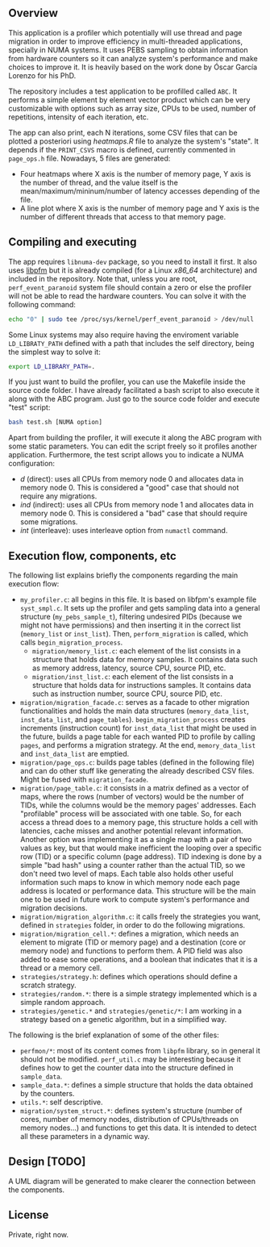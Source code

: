 ## Overview
This application is a profiler which potentially will use thread and page migration in order to improve efficiency in multi-threaded applications, specially in NUMA systems. It uses PEBS sampling to obtain information from hardware counters so it can analyze system's performance and make choices to improve it. It is heavily based on the work done by Óscar García Lorenzo for his PhD.

The repository includes a test application to be profilled called `ABC`. It performs a simple element by element vector product which can be very customizable with options such as array size, CPUs to be used, number of repetitions, intensity of each iteration, etc.

The app can also print, each N iterations, some CSV files that can be plotted a posteriori using *heatmaps.R* file to analyze the system's "state". It depends if the `PRINT_CSVS` macro is defined, currently commented in `page_ops.h` file. Nowadays, 5 files are generated:

* Four heatmaps where X axis is the number of memory page, Y axis is the number of thread, and the value itself is the mean/maximum/mininum/number of latency accesses depending of the file.
* A line plot where X axis is the number of memory page and Y axis is the number of different threads that access to that memory page.

## Compiling and executing
The app requires `libnuma-dev` package, so you need to install it first. It also uses [libpfm](http://perfmon2.sourceforge.net/) but it is already compiled (for a Linux *x86_64* architecture) and included in the repository. Note that, unless you are root, `perf_event_paranoid` system file should contain a zero or else the profiler will not be able to read the hardware counters. You can solve it with the following command:
```bash
echo "0" | sudo tee /proc/sys/kernel/perf_event_paranoid > /dev/null
```

Some Linux systems may also require having the enviroment variable `LD_LIBRATY_PATH` defined with a path that includes the self directory, being the simplest way to solve it:
```bash
export LD_LIBRARY_PATH=.
```

If you just want to build the profiler, you can use the Makefile inside the source code folder. I have already facilitated a bash script to also execute it along with the ABC program. Just go to the source code folder and execute "test" script:
```bash
bash test.sh [NUMA option]
```

Apart from building the profiler, it will execute it along the ABC program with some static parameters. You can edit the script freely so it profiles another application. Furthermore, the test script allows you to indicate a NUMA configuration:

* *d* (direct): uses all CPUs from memory node 0 and allocates data in memory node 0. This is considered a "good" case that should not require any migrations.
* *ind* (indirect): uses all CPUs from memory node 1 and allocates data in memory node 0.  This is considered a "bad" case that should require some migrations.
* *int* (interleave): uses interleave option from `numactl` command.

## Execution flow, components, etc
The following list explains briefly the components regarding the main execution flow:

* `my_profiler.c`: all begins in this file. It is based on libfpm's example file `syst_smpl.c`. It sets up the profiler and gets sampling data into a general structure (`my_pebs_sample_t`), filtering undesired PIDs (because we might not have permissions) and then inserting it in the correct list (`memory_list` or `inst_list`). Then, `perform_migration` is called, which calls `begin_migration_process`.
  - `migration/memory_list.c`: each element of the list consists in a structure that holds data for memory samples. It contains data such as memory address, latency, source CPU, source PID, etc.
  - `migration/inst_list.c`: each element of the list consists in a structure that holds data for instructions samples. It contains data such as instruction number, source CPU, source PID, etc.
* `migration/migration_facade.c`: serves as a facade to other migration functionalities and holds the main data structures (`memory_data_list`, `inst_data_list`, and `page_tables`). `begin_migration_process` creates increments (instruction count) for `inst_data_list` that might be used in the future, builds a page table for each wanted PID to profile by calling `pages`, and performs a migration strategy. At the end, `memory_data_list` and `inst_data_list` are emptied.
* `migration/page_ops.c`: builds page tables (defined in the following file) and can do other stuff like generating the already described CSV files. Might be fused with `migration_facade`.
* `migration/page_table.c`: it consists in a matrix defined as a vector of maps, where the rows (number of vectors) would be the number of TIDs, while the columns would be the memory pages' addresses. Each "profilable" process will be associated with one table. So, for each access a thread does to a memory page, this structure holds a cell with latencies, cache misses and another potential relevant information. Another option was implementing it as a single map with a pair of two values as key, but that would make inefficient the looping over a specific row (TID) or a specific column (page address). TID indexing is done by a simple "bad hash" using a counter rather than the actual TID, so we don't need two level of maps. Each table also holds other useful information such maps to know in which memory node each page address is located or performance data. This structure will be the main one to be used in future work to compute system's performance and migration decisions.
* `migration/migration_algorithm.c`: it calls freely the strategies you want, defined in `strategies` folder, in order to do the following migrations.
* `migration/migration_cell.*`: defines a migration, which needs an element to migrate (TID or memory page) and a destination (core or memory node) and functions to perform them. A PID field was also added to ease some operations, and a boolean that indicates that it is a thread or a memory cell.
* `strategies/strategy.h`: defines which operations should define a scratch strategy.
* `strategies/random.*`: there is a simple strategy implemented which is a simple random approach.
* `strategies/genetic.*` and `strategies/genetic/*`: I am working in a strategy based on a genetic algorithm, but in a simplified way.

The following is the brief explanation of some of the other files:
* `perfmon/*`: most of its content comes from `libpfm` library, so in general it should not be modified. `perf_util.c` may be interesting because it defines how to get the counter data into the structure defined in `sample_data`.
* `sample_data.*`: defines a simple structure that holds the data obtained by the counters.
* `utils.*`: self descriptive.
* `migration/system_struct.*`: defines system's structure (number of cores, number of memory nodes, distribution of CPUs/threads on memory nodes...) and functions to get this data. It is intended to detect all these parameters in a dynamic way.

## Design [TODO]
A UML diagram will be generated to make clearer the connection between the components.

## License
Private, right now.


